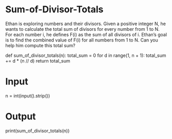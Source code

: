 # Sum-of-Divisor-Totals

Ethan is exploring numbers and their divisors. Given a positive integer N, he wants to calculate the total sum of divisors for every number from 1 to N. For each number i, he defines F(i) as the sum of all divisors of i. Ethan’s goal is to find the combined value of F(i) for all numbers from 1 to N. Can you help him compute this total sum?

def sum_of_divisor_totals(n):
    total_sum = 0
    for d in range(1, n + 1):
        total_sum += d * (n // d)
    return total_sum

# Input
n = int(input().strip())

# Output
print(sum_of_divisor_totals(n))
